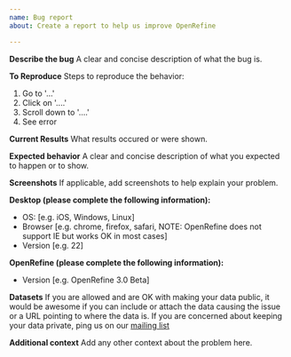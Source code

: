 ```yaml
---
name: Bug report
about: Create a report to help us improve OpenRefine

---
```


**Describe the bug**
A clear and concise description of what the bug is.

**To Reproduce**
Steps to reproduce the behavior:
1. Go to '...'
2. Click on '....'
3. Scroll down to '....'
4. See error

**Current Results**
What results occured or were shown.

**Expected behavior**
A clear and concise description of what you expected to happen or to show.

**Screenshots**
If applicable, add screenshots to help explain your problem.

**Desktop (please complete the following information):**
 - OS: [e.g. iOS, Windows, Linux]
 - Browser [e.g. chrome, firefox, safari, NOTE: OpenRefine does not support IE but works OK in most cases]
 - Version [e.g. 22]

**OpenRefine (please complete the following information):**
 - Version [e.g. OpenRefine 3.0 Beta]

**Datasets**
If you are allowed and are OK with making your data public, it would be awesome if you can include or attach the data causing the issue or a URL pointing to where the data is.
If you are concerned about keeping your data private, ping us on our [mailing list](https://groups.google.com/forum/#!forum/openrefine)

**Additional context**
Add any other context about the problem here.
